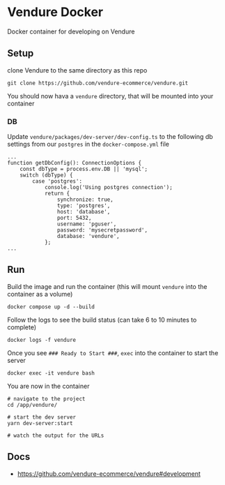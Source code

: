 # Vendure Docker

Docker container for developing on Vendure

## Setup

clone Vendure to the same directory as this repo

```
git clone https://github.com/vendure-ecommerce/vendure.git
```

You should now hava a `vendure` directory, that will be mounted into your container

### DB

Update `vendure/packages/dev-server/dev-config.ts` to the following db settings from our `postgres` in the `docker-compose.yml` file
```
...
function getDbConfig(): ConnectionOptions {
    const dbType = process.env.DB || 'mysql';
    switch (dbType) {
        case 'postgres':
            console.log('Using postgres connection');
            return {
                synchronize: true,
                type: 'postgres',
                host: 'database',
                port: 5432,
                username: 'pguser',
                password: 'mysecretpassword',
                database: 'vendure',
            };
...
```

## Run

Build the image and run the container (this will mount `vendure` into the container as a volume)
```
docker compose up -d --build
```

Follow the logs to see the build status (can take 6 to 10 minutes to complete)
```
docker logs -f vendure
```

Once you see `### Ready to Start ###`, `exec` into the container to start the server
```
docker exec -it vendure bash
```

You are now in the container
```
# navigate to the project
cd /app/vendure/

# start the dev server
yarn dev-server:start

# watch the output for the URLs
```


## Docs

- https://github.com/vendure-ecommerce/vendure#development

